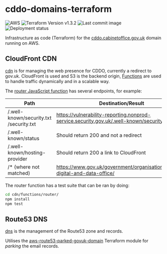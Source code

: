# cddo-domains-terraform

![AWS](https://img.shields.io/badge/AWS-%23FF9900.svg?style=for-the-badge&logo=amazon-aws&logoColor=white)
![Terraform Version v1.3.2](https://img.shields.io/badge/Terraform-v1.3.2-blueviolet?style=for-the-badge&logo=terraform)
![Last commit image](https://img.shields.io/github/last-commit/co-cddo/domain-iac?style=for-the-badge&logo=github)
![Deployment status](https://img.shields.io/github/actions/workflow/status/co-cddo/cddo-domains-terraform/main.yml?branch=main&style=for-the-badge&logo=github)

Infrastructure as code (Terraform) for the [cddo.cabinetoffice.gov.uk](https://cddo.cabinetoffice.gov.uk) domain running on AWS.

## CloudFront CDN

[cdn](cdn/) is for managing the web presence for CDDO, currently a redirect to gov.uk. CloudFront is used and S3 is the backend origin, [Functions](https://aws.amazon.com/blogs/aws/introducing-cloudfront-functions-run-your-code-at-the-edge-with-low-latency-at-any-scale/) are used to handle traffic dynamically and in a scalable way.

The [router JavaScript function](cdn/functions/router/router.js) has several endpoints, for example:

|Path|Destination/Result|
|---|---|
|/.well-known/security.txt<br/>/security.txt|https://vulnerability-reporting.nonprod-service.security.gov.uk/.well-known/security.txt|
|/.well-known/status|Should return 200 and not a redirect|
|/.well-known/hosting-provider|Should return 200 a link to CloudFront|
|/* (where not matched)|https://www.gov.uk/government/organisations/central-digital-and-data-office/|

The router function has a test suite that can be ran by doing:
``` bash
cd cdn/functions/router/
npm install
npm test
```

## Route53 DNS

[dns](dns/) is the management of the Route53 zone and records.

Utilises the [aws-route53-parked-govuk-domain](https://github.com/co-cddo/aws-route53-parked-govuk-domain) Terraform module for _parking_ the email records.
